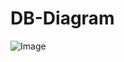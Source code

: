 <h1>DB-Diagram</h1>

![Image](https://github.com/user-attachments/assets/dcb864ab-2a06-4cfc-ae4a-ca44e21545b7)
